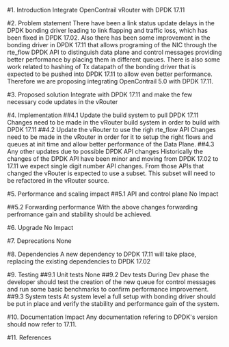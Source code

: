 
#1. Introduction
Integrate OpenContrail vRouter with DPDK 17.11

#2. Problem statement
There have been a link status update delays in the DPDK bonding driver leading to link flapping and 
traffic loss, which has been fixed in DPDK 17.02. Also there has been some improvement in the bonding
driver in DPDK 17.11 that allows programing of the NIC through the rte_flow DPDK API to distinguish
data plane and control messages providing better performance by placing them in different queues. There
is also some work related to hashing of Tx datapath of the bonding driver that is expected to be pushed
into DPDK 17.11 to allow even better performance. Therefore we are proposing integrating OpenContrail 5.0
with DPDK 17.11.

#3. Proposed solution
Integrate with DPDK 17.11 and make the few necessary code updates in the vRouter

#4. Implementation
##4.1 Update the build system to pull DPDK 17.11
Changes need to be made in the vRouter build system in order to build with DPDK 17.11
##4.2 Update the vRouter to use the righ rte_flow API
Changes need to be made in the vRouter in order for it to setup the right flows and queues at init time
and allow better performance of the Data Plane.
##4.3 Any other updates due to possible DPDK API changes
Historically the changes of the DPDK API have been minor and moving from DPDK 17.02 to 17.11 we expect
single digit number API changes. From those APIs that changed the vRouter is expected to use a subset.
This subset will need to be refactored in the vRouter source.

#5. Performance and scaling impact
##5.1 API and control plane
No Impact

##5.2 Forwarding performance
With the above changes forwarding perfromance gain and stability should be achieved.

#6. Upgrade
No Impact

#7. Deprecations
None

#8. Dependencies
A new dependency to DPDK 17.11 will take place, replacing the existing dependencies to DPDK 17.02

#9. Testing
##9.1 Unit tests
None
##9.2 Dev tests
During Dev phase the developer should test the creation of the new queue for control messages and run
some basic benchmarks to confirm performance improvement.
##9.3 System tests
At system level a full setup with bonding driver should be put in place and verify the stability and 
performance gain of the system.

#10. Documentation Impact
Any documentation refering to DPDK's version should now refer to 17.11.

#11. References
<link to the flapping issue fix in bonding driver>
<link to the separation of the queues in the DPDK>
